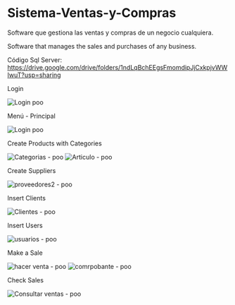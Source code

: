 # Sistema-Ventas-y-Compras

Software que gestiona las ventas y compras de un negocio cualquiera.

Software that manages the sales and purchases of any business.

Código Sql Server: https://drive.google.com/drive/folders/1ndLqBchEEgsFmomdipJjCxkpjvWWIwuT?usp=sharing 

Login 

![Login poo](https://github.com/PrismallyFernandez/Sistema-Ventas-y-Compras/assets/128163232/1289030a-cdcb-4ad5-893f-b9dd538bb61c)

Menú - Principal 

![Login poo](https://github.com/PrismallyFernandez/Sistema-Ventas-y-Compras/assets/128163232/05581fba-69b6-4c58-8731-c3228a6696de)


Create Products with Categories

![Categorias - poo](https://github.com/PrismallyFernandez/Sistema-Ventas-y-Compras/assets/128163232/e7d3cfd5-5dc1-4ca4-84ce-ff83c9dd1986)
![Articulo - poo](https://github.com/PrismallyFernandez/Sistema-Ventas-y-Compras/assets/128163232/35727cb2-9b49-4f26-a17f-e44d7306c7ec)

Create Suppliers 

![proveedores2 - poo](https://github.com/PrismallyFernandez/Sistema-Ventas-y-Compras/assets/128163232/fde8ae6f-9daf-44fe-84d2-fe14204b6beb)

Insert Clients 

![Clientes - poo](https://github.com/PrismallyFernandez/Sistema-Ventas-y-Compras/assets/128163232/2b5be618-85dc-4e28-9ecb-68152e570cce)

Insert Users 

![usuarios - poo](https://github.com/PrismallyFernandez/Sistema-Ventas-y-Compras/assets/128163232/e4b2f034-ac1d-4794-9d3a-ab645c5aca7e)

Make a Sale 

![hacer venta - poo](https://github.com/PrismallyFernandez/Sistema-Ventas-y-Compras/assets/128163232/221b5539-1964-4718-a24f-c37d2aa4c646)
![comrpobante - poo](https://github.com/PrismallyFernandez/Sistema-Ventas-y-Compras/assets/128163232/8dc3d9b9-3e07-48b9-b291-7c5dc2b0a298)

Check Sales 

![Consultar ventas - poo](https://github.com/PrismallyFernandez/Sistema-Ventas-y-Compras/assets/128163232/07146667-f8c7-4931-aaaa-f6ddc8698baa)

